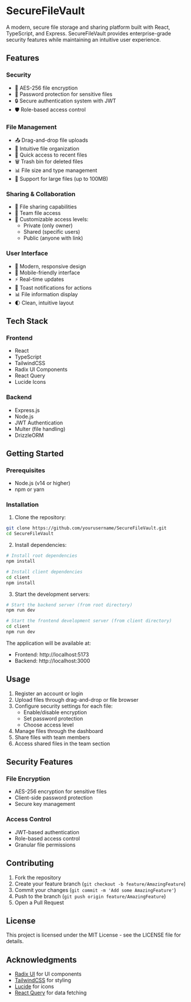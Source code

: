 # SecureFileVault

A modern, secure file storage and sharing platform built with React, TypeScript, and Express. SecureFileVault provides enterprise-grade security features while maintaining an intuitive user experience.

## Features

### Security
- 🔐 AES-256 file encryption
- 🔑 Password protection for sensitive files
- 🔒 Secure authentication system with JWT
- 🛡️ Role-based access control

### File Management
- 📤 Drag-and-drop file uploads
- 📁 Intuitive file organization
- 🔄 Quick access to recent files
- 🗑️ Trash bin for deleted files
- 📊 File size and type management
- 💾 Support for large files (up to 100MB)

### Sharing & Collaboration
- 🤝 File sharing capabilities
- 👥 Team file access
- 🔗 Customizable access levels:
  - Private (only owner)
  - Shared (specific users)
  - Public (anyone with link)

### User Interface
- 🎨 Modern, responsive design
- 📱 Mobile-friendly interface
- ⚡ Real-time updates
- 🔔 Toast notifications for actions
- 📊 File information display
- 🌓 Clean, intuitive layout

## Tech Stack

### Frontend
- React
- TypeScript
- TailwindCSS
- Radix UI Components
- React Query
- Lucide Icons

### Backend
- Express.js
- Node.js
- JWT Authentication
- Multer (file handling)
- DrizzleORM

## Getting Started

### Prerequisites
- Node.js (v14 or higher)
- npm or yarn

### Installation

1. Clone the repository:
```bash
git clone https://github.com/yourusername/SecureFileVault.git
cd SecureFileVault
```

2. Install dependencies:
```bash
# Install root dependencies
npm install

# Install client dependencies
cd client
npm install
```

3. Start the development servers:

```bash
# Start the backend server (from root directory)
npm run dev

# Start the frontend development server (from client directory)
cd client
npm run dev
```

The application will be available at:
- Frontend: http://localhost:5173
- Backend: http://localhost:3000

## Usage

1. Register an account or login
2. Upload files through drag-and-drop or file browser
3. Configure security settings for each file:
   - Enable/disable encryption
   - Set password protection
   - Choose access level
4. Manage files through the dashboard
5. Share files with team members
6. Access shared files in the team section

## Security Features

### File Encryption
- AES-256 encryption for sensitive files
- Client-side password protection
- Secure key management

### Access Control
- JWT-based authentication
- Role-based access control
- Granular file permissions

## Contributing

1. Fork the repository
2. Create your feature branch (`git checkout -b feature/AmazingFeature`)
3. Commit your changes (`git commit -m 'Add some AmazingFeature'`)
4. Push to the branch (`git push origin feature/AmazingFeature`)
5. Open a Pull Request

## License

This project is licensed under the MIT License - see the LICENSE file for details.

## Acknowledgments

- [Radix UI](https://www.radix-ui.com/) for UI components
- [TailwindCSS](https://tailwindcss.com/) for styling
- [Lucide](https://lucide.dev/) for icons
- [React Query](https://tanstack.com/query/latest) for data fetching 